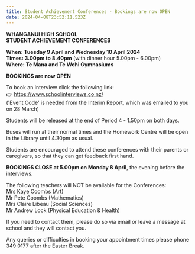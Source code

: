 ```yaml
---
title: Student Achievement Conferences - Bookings are now OPEN
date: 2024-04-08T23:52:11.523Z
---
```

**WHANGANUI HIGH SCHOOL**  
**STUDENT ACHIEVEMENT CONFERENCES**

**When: Tuesday 9 April and Wednesday 10 April 2024**  
**Times: 3.00pm to 8.40pm** (with dinner hour 5.00pm - 6.00pm)  
**Where: Te Mana and Te Wehi Gymnasiums**  

**BOOKINGS are now OPEN**  

To book an interview click the following link:  
👉  <https://www.schoolinterviews.co.nz/>   
('Event Code' is needed from the Interim Report, which was emailed to you on 28 March) 

Students will be released at the end of Period 4 - 1.50pm on both days.  

Buses will run at their normal times and the Homework Centre will be open in the Library until 4.30pm as usual.  

Students are encouraged to attend these conferences with their parents or caregivers, so that they can get feedback first hand.  

**BOOKINGS CLOSE at 5.00pm on Monday 8 April**, the evening before the interviews.  

The following teachers will NOT be available for the Conferences:  
Mrs Kaye Coombs (Art)  
Mr Pete Coombs (Mathematics)  
Mrs Claire Libeau (Social Sciences)  
Mr Andrew Lock (Physical Education & Health)  

If you need to contact them, please do so via email or leave a message at school and they will contact you.

Any queries or difficulties in booking your appointment times please phone 349 0177 after the Easter Break.